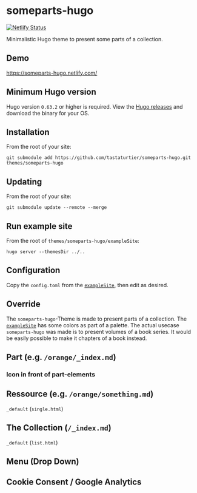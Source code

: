 # someparts-hugo

[![Netlify Status](https://api.netlify.com/api/v1/badges/3fd1eb1a-8887-4605-a09d-d92d238aa575/deploy-status)](https://app.netlify.com/sites/someparts-hugo/deploys)

Minimalistic Hugo theme to present some parts of a collection.

## Demo

https://someparts-hugo.netlify.com/

## Minimum Hugo version

Hugo version `0.63.2` or higher is required. View the [Hugo releases](https://github.com/gohugoio/hugo/releases) and download the binary for your OS.

## Installation

From the root of your site:

```
git submodule add https://github.com/tastaturtier/someparts-hugo.git themes/someparts-hugo
```

## Updating

From the root of your site:

```
git submodule update --remote --merge
```

## Run example site

From the root of `themes/someparts-hugo/exampleSite`:

```
hugo server --themesDir ../..
```

## Configuration

Copy the `config.toml` from the [`exampleSite`](https://github.com/tastaturtier/someparts-hugo/tree/master/exampleSite), then edit as desired.

## Override

The ``someparts-hugo``-Theme is made to present parts of a collection. The [`exampleSite`](https://github.com/tastaturtier/someparts-hugo/tree/master/exampleSite) has some colors as part of a palette. The actual usecase ``someparts-hugo`` was made is to present volumes of a book series. It would be easily possible to make it chapters of a book instead.

## Part (e.g. ``/orange/_index.md``)
### Icon in front of part-elements
## Ressource (e.g. ``/orange/something.md``)
``_default`` (``single.html``)
## The Collection (``/_index.md``)
``_default`` (``list.html``)
## Menu (Drop Down)
## Cookie Consent / Google Analytics
